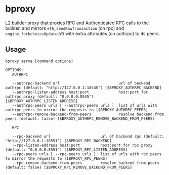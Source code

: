 # bproxy

L2 builder proxy that proxies RPC and Authenticated RPC calls to the builder,
and mirrors `eth_sendRawTransaction` (on rpc) and `engine_forkchoiceUpdatedV3`
with extra attributes (on authrpc) to its peers.

## Usage

```text
bproxy serve [command options]

OPTIONS:
   AUTHRPC

   --authrpc-backend url                          url of backend authrpc (default: "http://127.0.0.1:18545") [$BPROXY_AUTHRPC_BACKEND]
   --authrpc-listen-address host:port             host:port for authrpc proxy (default: "0.0.0.0:8545") [$BPROXY_AUTHRPC_LISTEN_ADDRESS]
   --authrpc-peers urls [ --authrpc-peers urls ]  list of urls with authrpc peers to mirror the requests to [$BPROXY_AUTHRPC_PEERS]
   --authrpc-remove-backend-from-peers            resolve backend from peers (default: false) [$BPROXY_AUTHRPC_REMOVE_BACKEND_FROM_PEERS]

   RPC

   --rpc-backend url                      url of backend rpc (default: "http://127.0.0.1:18551") [$BPROXY_RPC_BACKEND]
   --rpc-listen-address host:port         host:port for rpc proxy (default: "0.0.0.0:8551") [$BPROXY_RPC_LISTEN_ADDRESS]
   --rpc-peers urls [ --rpc-peers urls ]  list of urls with rpc peers to mirror the requests to [$BPROXY_RPC_PEERS]
   --rpc-remove-backend-from-peers        resolve backend from peers (default: false) [$BPROXY_RPC_REMOVE_BACKEND_FROM_PEERS]
```
